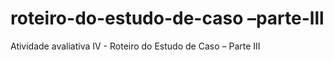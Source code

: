 # roteiro-do-estudo-de-caso –parte-lll
 Atividade avaliativa IV - Roteiro do Estudo de Caso – Parte III
